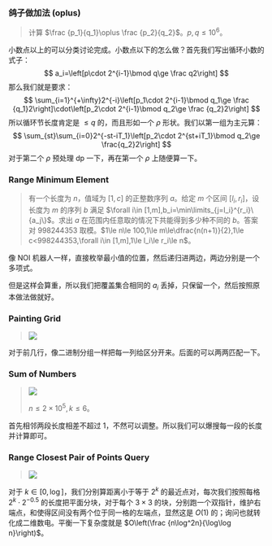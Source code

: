 ### 鸽子做加法 (oplus)

> 计算 $\frac {p_1}{q_1}\oplus \frac {p_2}{q_2}$。$p,q\le 10^6$。 

小数点以上的可以分类讨论完成。小数点以下的怎么做？首先我们写出循环小数的式子：
$$
a_i=\left[p\cdot 2^{i-1}\bmod q\ge \frac q2\right]
$$
那么我们就是要求：
$$
\sum_{i=1}^{+\infty}2^{-i}\left[p_1\cdot 2^{i-1}\bmod q_1\ge \frac {q_1}2\right]\cdot\left[p_2\cdot 2^{i-1}\bmod q_2\ge \frac {q_2}2\right]
$$
所以循环节长度肯定是 $\le q$ 的，而且形如一个 $\rho$ 形状。我们以第一组为主元算：
$$
\sum_{st}\sum_{i=0}2^{-st-iT_1}\left[p_2\cdot 2^{st+iT_1}\bmod q_2\ge \frac{q_2}2\right]
$$
对于第二个 $\rho$ 预处理 dp 一下，再在第一个 $\rho$ 上随便算一下。

### Range Minimum Element

> 有一个长度为 $n$，值域为 $[1,c]$ 的正整数序列 $a$。给定 $m$ 个区间 $[l_i,r_i]$，设长度为 $m$ 的序列 $b$ 满足 $\forall i\in [1,m],b_i=\min\limits_{j=l_i}^{r_i}\{a_j\}$。求出 $a$ 在范围内任意取的情况下共能得到多少种不同的 $b$。答案对 $998244353$ 取模。$1\le n\le 100,1\le m\le\dfrac{n(n+1)}{2},1\le c<998244353,\forall i\in [1,m],1\le l_i\le r_i\le n$。

像 NOI 机器人一样，直接枚举最小值的位置，然后递归进两边，两边分别是一个多项式。

但是这样会算重，所以我们把覆盖集合相同的 $a_i$ 丢掉，只保留一个，然后按照原本做法做就好。

###  Painting Grid

> ![](./p14.png)

对于前几行，像二进制分组一样把每一列给区分开来。后面的可以两两匹配一下。

### Sum of Numbers

> ![](./p15.png)
>
> $n\le 2\times 10^5, k\le 6$。

首先相邻两段长度相差不超过 $1$，不然可以调整。所以我们可以爆搜每一段的长度并计算即可。

### Range Closest Pair of Points Query

> ![](./p16.png)

对于 $k\in [0,\log]$，我们分别算距离小于等于 $2^k$ 的最近点对，每次我们按照每格 $2^{k}\cdot 2^{-0.5}$ 的长度把平面分块，对于每个 $3\times 3$ 的块，分别跑一个双指针，维护右端点，和使得区间没有两个位于同一格的左端点，显然这是 $O(1)$ 的；询问也就转化成二维数电。平衡一下复杂度就是 $O\left(\frac {n\log^2n}{\log\log n}\right)$。



